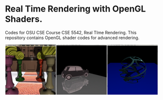 # Real Time Rendering with OpenGL Shaders.
Codes for OSU CSE Course CSE 5542, Real TIme Rendering. This repository contains OpenGL shader codes for advanced rendering.

![plot](./img/rtrendering.png)
